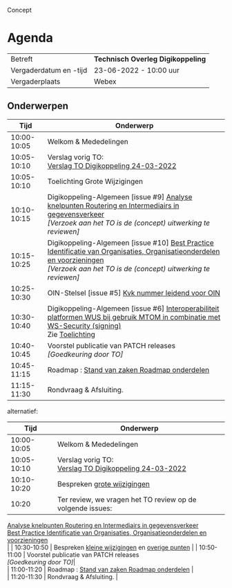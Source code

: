 Concept

# Agenda

|  |   |
|------------------------|-------------------------------------|
| Betreft  | **Technisch Overleg Digikoppeling** |
| Vergaderdatum en -tijd | 23-06-2022 - 10:00 uur  |
| Vergaderplaats  | Webex  |

## Onderwerpen


| Tijd | Onderwerp |
| --- | --- |
| 10:00-10:05 | Welkom & Mededelingen |     
| 10:05-10:10 | Verslag vorig TO:<br> [Verslag TO Digikoppeling 24-03-2022](https://github.com/Logius-standaarden/Overleg/blob/main/Digikoppeling/2022-03-24/20220324_Verslag_Technisch_Overleg%20Digikoppeling.md) |   
| 10:05-10:10 | Toelichting Grote Wijzigingen   |
| 10:10-10:15 | Digikoppeling-Algemeen [issue #9] [Analyse knelpunten Routering en Intermediairs in gegevensverkeer](https://github.com/Logius-standaarden/Digikoppeling-Algemeen/issues/9) <BR> _[Verzoek aan het TO is de (concept) uitwerking te reviewen]_|  
| 10:15-10:25 | Digikoppeling-Algemeen [issue #10] [Best Practice Identificatie van Organisaties, Organisatieonderdelen en voorzieningen](https://github.com/Logius-standaarden/Digikoppeling-Algemeen/issues/10) <BR> _[Verzoek aan het TO is de (concept) uitwerking te reviewen]_|
| 10:25-10:30 | OIN-Stelsel [issue #5] [Kvk nummer leidend voor OIN  ](https://github.com/Logius-standaarden/OIN-Stelsel/issues/5) |  
| 10:30-10:40 |  Digikoppeling-Algemeen [issue #6] [Interoperabiliteit platformen WUS bij gebruik MTOM in combinatie met WS-Security (signing)](https://github.com/Logius-standaarden/Digikoppeling-Algemeen/issues/6) <BR> Zie [Toelichting](#toelichting-interoperabiliteit-mtom)  
| 10:40-10:45 | Voorstel publicatie van PATCH releases <BR> _[Goedkeuring door TO]_|   
| 10:45-11:15 | Roadmap : [Stand van zaken Roadmap onderdelen](#stvz-lopende-roadmap-items) |     
| 11:15-11:30 | Rondvraag & Afsluiting. |     

alternatief:

| Tijd | Onderwerp |
| --- | --- |
| 10:00-10:05 | Welkom & Mededelingen |     
| 10:05-10:10 | Verslag vorig TO:<br> [Verslag TO Digikoppeling 24-03-2022](https://github.com/Logius-standaarden/Overleg/blob/main/Digikoppeling/2022-03-24/20220324_Verslag_Technisch_Overleg%20Digikoppeling.md) |   
| 10:10-10:20 | Bespreken [grote wijzigingen](#Grote-wijzigingen) |
| 10:20 | Ter review, we vragen het TO review op de volgende issues: <br>
[Analyse knelpunten Routering en Intermediairs in gegevensverkeer](https://github.com/Logius-standaarden/Digikoppeling-Algemeen/issues/9) <br>
[Best Practice Identificatie van Organisaties, Organisatieonderdelen en voorzieningen](https://github.com/Logius-standaarden/Digikoppeling-Algemeen/issues/10) <br> |
| 10:30-10:50 | Bespreken [kleine wijzigingen](#Kleine-wijzigingen) en [overige punten](#Overige-punten) |
| 10:50-11:00 | Voorstel publicatie van PATCH releases <BR> _[Goedkeuring door TO]_|   
| 11:00-11:20 | Roadmap : [Stand van zaken Roadmap onderdelen](#stvz-lopende-roadmap-items) |     
| 11:20-11:30 | Rondvraag & Afsluiting. |     
